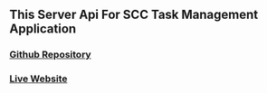 ## This Server Api For SCC Task Management Application

### [Github Repository](https://github.com/mspsohan/SCC-Task-Management-Client)

### [Live Website](https://scc-task-management.netlify.app)
